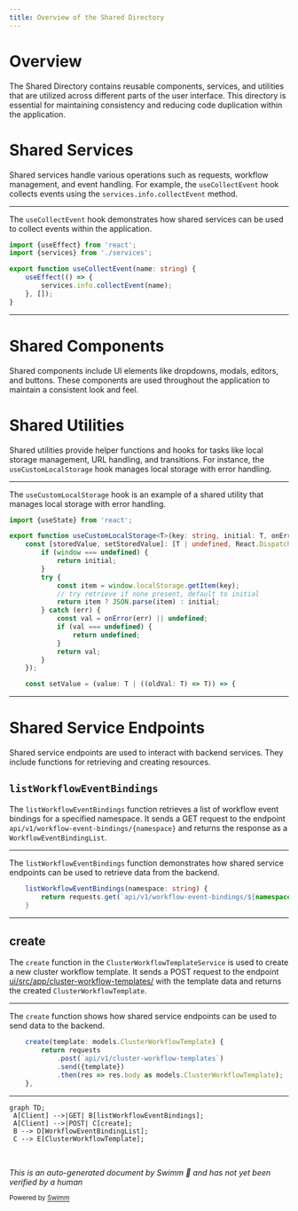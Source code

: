 ```yaml
---
title: Overview of the Shared Directory
---
```

# Overview

The Shared Directory contains reusable components, services, and utilities that are utilized across different parts of the user interface. This directory is essential for maintaining consistency and reducing code duplication within the application.

# Shared Services

Shared services handle various operations such as requests, workflow management, and event handling. For example, the <SwmToken path="ui/src/app/shared/use-collect-event.ts" pos="4:4:4" line-data="export function useCollectEvent(name: string) {">`useCollectEvent`</SwmToken> hook collects events using the <SwmToken path="ui/src/app/shared/use-collect-event.ts" pos="6:1:5" line-data="        services.info.collectEvent(name);">`services.info.collectEvent`</SwmToken> method.

<SwmSnippet path="/ui/src/app/shared/use-collect-event.ts" line="1">

---

The <SwmToken path="ui/src/app/shared/use-collect-event.ts" pos="4:4:4" line-data="export function useCollectEvent(name: string) {">`useCollectEvent`</SwmToken> hook demonstrates how shared services can be used to collect events within the application.

```typescript
import {useEffect} from 'react';
import {services} from './services';

export function useCollectEvent(name: string) {
    useEffect(() => {
        services.info.collectEvent(name);
    }, []);
}
```

---

</SwmSnippet>

# Shared Components

Shared components include UI elements like dropdowns, modals, editors, and buttons. These components are used throughout the application to maintain a consistent look and feel.

# Shared Utilities

Shared utilities provide helper functions and hooks for tasks like local storage management, URL handling, and transitions. For instance, the <SwmToken path="ui/src/app/shared/use-local-storage.ts" pos="3:4:4" line-data="export function useCustomLocalStorage&lt;T&gt;(key: string, initial: T, onError: (err: any) =&gt; T | undefined): [T | undefined, React.Dispatch&lt;T&gt;] {">`useCustomLocalStorage`</SwmToken> hook manages local storage with error handling.

<SwmSnippet path="/ui/src/app/shared/use-local-storage.ts" line="1">

---

The <SwmToken path="ui/src/app/shared/use-local-storage.ts" pos="3:4:4" line-data="export function useCustomLocalStorage&lt;T&gt;(key: string, initial: T, onError: (err: any) =&gt; T | undefined): [T | undefined, React.Dispatch&lt;T&gt;] {">`useCustomLocalStorage`</SwmToken> hook is an example of a shared utility that manages local storage with error handling.

```typescript
import {useState} from 'react';

export function useCustomLocalStorage<T>(key: string, initial: T, onError: (err: any) => T | undefined): [T | undefined, React.Dispatch<T>] {
    const [storedValue, setStoredValue]: [T | undefined, React.Dispatch<T>] = useState(() => {
        if (window === undefined) {
            return initial;
        }
        try {
            const item = window.localStorage.getItem(key);
            // try retrieve if none present, default to initial
            return item ? JSON.parse(item) : initial;
        } catch (err) {
            const val = onError(err) || undefined;
            if (val === undefined) {
                return undefined;
            }
            return val;
        }
    });

    const setValue = (value: T | ((oldVal: T) => T)) => {
```

---

</SwmSnippet>

# Shared Service Endpoints

Shared service endpoints are used to interact with backend services. They include functions for retrieving and creating resources.

## <SwmToken path="ui/src/app/shared/services/event-service.ts" pos="5:1:1" line-data="    listWorkflowEventBindings(namespace: string) {">`listWorkflowEventBindings`</SwmToken>

The <SwmToken path="ui/src/app/shared/services/event-service.ts" pos="5:1:1" line-data="    listWorkflowEventBindings(namespace: string) {">`listWorkflowEventBindings`</SwmToken> function retrieves a list of workflow event bindings for a specified namespace. It sends a GET request to the endpoint `api/v1/workflow-event-bindings/{namespace}` and returns the response as a <SwmToken path="ui/src/app/shared/services/event-service.ts" pos="6:36:36" line-data="        return requests.get(`api/v1/workflow-event-bindings/${namespace}`).then(res =&gt; res.body as WorkflowEventBindingList);">`WorkflowEventBindingList`</SwmToken>.

<SwmSnippet path="/ui/src/app/shared/services/event-service.ts" line="5">

---

The <SwmToken path="ui/src/app/shared/services/event-service.ts" pos="5:1:1" line-data="    listWorkflowEventBindings(namespace: string) {">`listWorkflowEventBindings`</SwmToken> function demonstrates how shared service endpoints can be used to retrieve data from the backend.

```typescript
    listWorkflowEventBindings(namespace: string) {
        return requests.get(`api/v1/workflow-event-bindings/${namespace}`).then(res => res.body as WorkflowEventBindingList);
    }
```

---

</SwmSnippet>

## create

The <SwmToken path="ui/src/app/shared/services/cluster-workflow-template-service.ts" pos="5:1:1" line-data="    create(template: models.ClusterWorkflowTemplate) {">`create`</SwmToken> function in the <SwmToken path="ui/src/app/shared/services/cluster-workflow-template-service.ts" pos="4:4:4" line-data="export const ClusterWorkflowTemplateService = {">`ClusterWorkflowTemplateService`</SwmToken> is used to create a new cluster workflow template. It sends a POST request to the endpoint <SwmPath>[ui/src/app/cluster-workflow-templates/](ui/src/app/cluster-workflow-templates/)</SwmPath> with the template data and returns the created <SwmToken path="ui/src/app/shared/services/cluster-workflow-template-service.ts" pos="5:8:8" line-data="    create(template: models.ClusterWorkflowTemplate) {">`ClusterWorkflowTemplate`</SwmToken>.

<SwmSnippet path="/ui/src/app/shared/services/cluster-workflow-template-service.ts" line="5">

---

The <SwmToken path="ui/src/app/shared/services/cluster-workflow-template-service.ts" pos="5:1:1" line-data="    create(template: models.ClusterWorkflowTemplate) {">`create`</SwmToken> function shows how shared service endpoints can be used to send data to the backend.

```typescript
    create(template: models.ClusterWorkflowTemplate) {
        return requests
            .post(`api/v1/cluster-workflow-templates`)
            .send({template})
            .then(res => res.body as models.ClusterWorkflowTemplate);
    },
```

---

</SwmSnippet>

```mermaid
graph TD;
 A[Client] -->|GET| B[listWorkflowEventBindings];
 A[Client] -->|POST| C[create];
 B --> D[WorkflowEventBindingList];
 C --> E[ClusterWorkflowTemplate];
```

&nbsp;

*This is an auto-generated document by Swimm 🌊 and has not yet been verified by a human*

<SwmMeta version="3.0.0" repo-id="Z2l0aHViJTNBJTNBaW50dWl0LWFyZ28td29ya2Zsb3dzLWRlbW8lM0ElM0FTd2ltbS1EZW1v" repo-name="intuit-argo-workflows-demo"><sup>Powered by [Swimm](/)</sup></SwmMeta>
